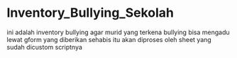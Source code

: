 # Inventory_Bullying_Sekolah
ini adalah inventory bullying agar murid yang terkena bullying bisa mengadu lewat gform yang diberikan sehabis itu akan diproses oleh sheet yang sudah dicustom scriptnya
